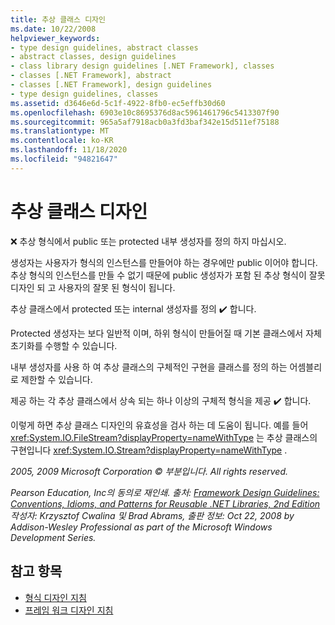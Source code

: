 ```yaml
---
title: 추상 클래스 디자인
ms.date: 10/22/2008
helpviewer_keywords:
- type design guidelines, abstract classes
- abstract classes, design guidelines
- class library design guidelines [.NET Framework], classes
- classes [.NET Framework], abstract
- classes [.NET Framework], design guidelines
- type design guidelines, classes
ms.assetid: d3646e6d-5c1f-4922-8fb0-ec5effb30d60
ms.openlocfilehash: 6903e10c8695376d8ac5961461796c5413307f90
ms.sourcegitcommit: 965a5af7918acb0a3fd3baf342e15d511ef75188
ms.translationtype: MT
ms.contentlocale: ko-KR
ms.lasthandoff: 11/18/2020
ms.locfileid: "94821647"
---
```

# <a name="abstract-class-design"></a>추상 클래스 디자인

❌ 추상 형식에서 public 또는 protected 내부 생성자를 정의 하지 마십시오.

 생성자는 사용자가 형식의 인스턴스를 만들어야 하는 경우에만 public 이어야 합니다. 추상 형식의 인스턴스를 만들 수 없기 때문에 public 생성자가 포함 된 추상 형식이 잘못 디자인 되 고 사용자의 잘못 된 형식이 됩니다.

 추상 클래스에서 protected 또는 internal 생성자를 정의 ✔️ 합니다.

 Protected 생성자는 보다 일반적 이며, 하위 형식이 만들어질 때 기본 클래스에서 자체 초기화를 수행할 수 있습니다.

 내부 생성자를 사용 하 여 추상 클래스의 구체적인 구현을 클래스를 정의 하는 어셈블리로 제한할 수 있습니다.

 제공 하는 각 추상 클래스에서 상속 되는 하나 이상의 구체적 형식을 제공 ✔️ 합니다.

 이렇게 하면 추상 클래스 디자인의 유효성을 검사 하는 데 도움이 됩니다. 예를 들어  <xref:System.IO.FileStream?displayProperty=nameWithType> 는 추상 클래스의 구현입니다 <xref:System.IO.Stream?displayProperty=nameWithType> .

 *2005, 2009 Microsoft Corporation © 부분입니다. All rights reserved.*

 *Pearson Education, Inc의 동의로 재인쇄. 출처: [Framework Design Guidelines: Conventions, Idioms, and Patterns for Reusable .NET Libraries, 2nd Edition](https://www.informit.com/store/framework-design-guidelines-conventions-idioms-and-9780321545619) 작성자: Krzysztof Cwalina 및 Brad Abrams, 출판 정보: Oct 22, 2008 by Addison-Wesley Professional as part of the Microsoft Windows Development Series.*

## <a name="see-also"></a>참고 항목

- [형식 디자인 지침](type.md)
- [프레임 워크 디자인 지침](index.md)
